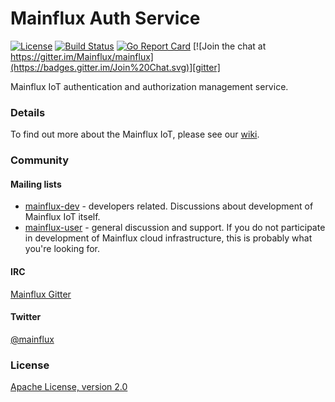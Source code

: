 # Mainflux Auth Service

[![License](https://img.shields.io/badge/license-Apache%20v2.0-blue.svg)](LICENSE)
[![Build Status](https://travis-ci.org/mainflux/mainflux-auth-server.svg?branch=master)](https://travis-ci.org/mainflux/mainflux-auth-server)
[![Go Report Card](https://goreportcard.com/badge/github.com/Mainflux/mainflux-auth-server)](https://goreportcard.com/report/github.com/Mainflux/mainflux-auth-server)
[![Join the chat at https://gitter.im/Mainflux/mainflux](https://badges.gitter.im/Join%20Chat.svg)][gitter]

Mainflux IoT authentication and authorization management service.

### Details
To find out more about the Mainflux IoT, please see our [wiki][wiki].

### Community
#### Mailing lists
- [mainflux-dev][google-dev] - developers related. Discussions about development of Mainflux IoT itself.
- [mainflux-user][google-user] - general discussion and support. If you do not participate in development
    of Mainflux cloud infrastructure, this is probably what you're looking for.

#### IRC
[Mainflux Gitter][gitter]

#### Twitter
[@mainflux][twitter]

### License
[Apache License, version 2.0](LICENSE)

[wiki]: https://github.com/Mainflux/mainflux/wiki
[google-dev]: https://groups.google.com/forum/#!forum/mainflux-dev
[google-user]: https://groups.google.com/forum/#!forum/mainflux-user
[twitter]: https://twitter.com/mainflux
[gitter]: https://gitter.im/Mainflux/mainflux?utm_source=badge&utm_medium=badge&utm_campaign=pr-badge&utm_content=badge
